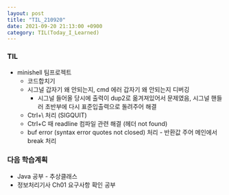 ```yaml
---
layout: post
title: "TIL_210920"
date: 2021-09-20 21:13:00 +0900
category: TIL(Today_I_Learned)
---
```


### TIL
- minishell 팀프로젝트
	- 코드합치기
	- 시그널 갑자기 왜 안되는지, cmd 에러 갑자기 왜 안되는지 디버깅
		- 시그널 들어올 당시에 출력이 dup2로 옮겨져있어서 문제였음, 시그널 핸들러 초반부에 다시 표준입출력으로 돌려주어 해결
	- Ctrl+\ 처리 (SIGQUIT)
	- Ctrl+C 때 readline 컴파일 관련 해결 (헤더 not found)
	- buf error (syntax error quotes not closed) 처리 - 반환값 주어 메인에서 break 처리

### 다음 학습계획
- Java 공부 - 추상클래스
- 정보처리기사 Ch01 요구사항 확인 공부
<!-- - minishell 팀프로젝트 -->
<!-- - Gjava 완강하기 -->
<!-- - 앱개발 강의 시작 -->